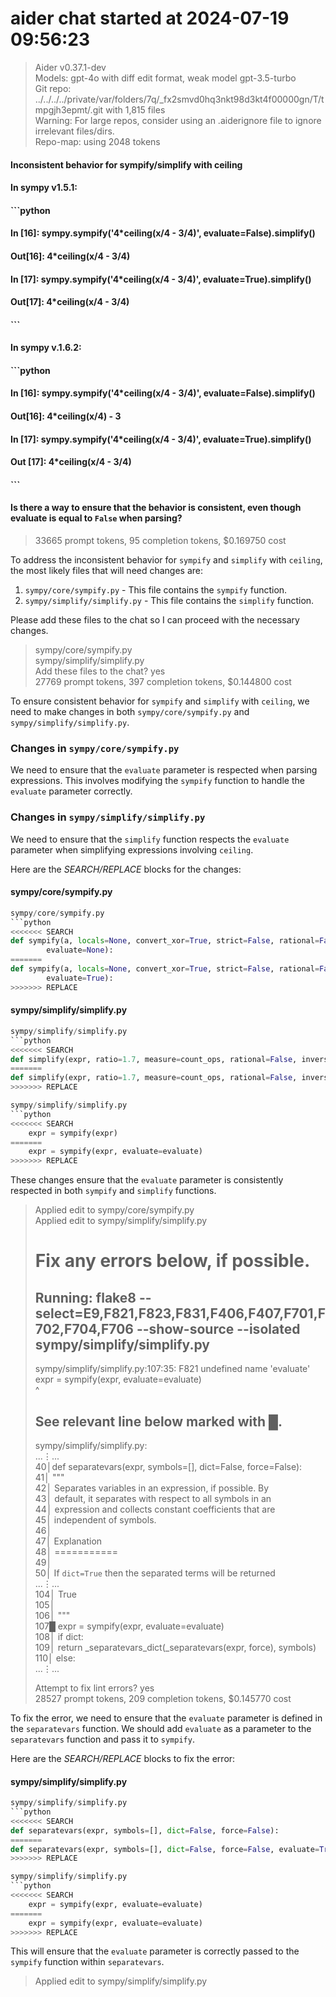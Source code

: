 
# aider chat started at 2024-07-19 09:56:23

> Aider v0.37.1-dev  
> Models: gpt-4o with diff edit format, weak model gpt-3.5-turbo  
> Git repo: ../../../../private/var/folders/7q/_fx2smvd0hq3nkt98d3kt4f00000gn/T/tmpgjh3epmt/.git with 1,815 files  
> Warning: For large repos, consider using an .aiderignore file to ignore irrelevant files/dirs.  
> Repo-map: using 2048 tokens  

#### Inconsistent behavior for sympify/simplify with ceiling  
#### In sympy v1.5.1:  
#### ```python  
#### In [16]: sympy.sympify('4*ceiling(x/4 - 3/4)', evaluate=False).simplify()  
#### Out[16]: 4*ceiling(x/4 - 3/4)  
####   
#### In [17]: sympy.sympify('4*ceiling(x/4 - 3/4)', evaluate=True).simplify()  
#### Out[17]: 4*ceiling(x/4 - 3/4)  
#### ```  
####   
#### In sympy v.1.6.2:  
#### ```python  
#### In [16]: sympy.sympify('4*ceiling(x/4 - 3/4)', evaluate=False).simplify()  
#### Out[16]: 4*ceiling(x/4) - 3  
####   
#### In [17]: sympy.sympify('4*ceiling(x/4 - 3/4)', evaluate=True).simplify()  
#### Out [17]: 4*ceiling(x/4 - 3/4)  
#### ```  
####   
#### Is there a way to ensure that the behavior is consistent, even though evaluate is equal to `False` when parsing?  
> 33665 prompt tokens, 95 completion tokens, $0.169750 cost  

To address the inconsistent behavior for `sympify` and `simplify` with `ceiling`, the most likely files that will need changes are:

1. `sympy/core/sympify.py` - This file contains the `sympify` function.
2. `sympy/simplify/simplify.py` - This file contains the `simplify` function.

Please add these files to the chat so I can proceed with the necessary changes.

> sympy/core/sympify.py  
> sympy/simplify/simplify.py  
> Add these files to the chat? yes  
> 27769 prompt tokens, 397 completion tokens, $0.144800 cost  

To ensure consistent behavior for `sympify` and `simplify` with `ceiling`, we need to make changes in both `sympy/core/sympify.py` and `sympy/simplify/simplify.py`.

### Changes in `sympy/core/sympify.py`

We need to ensure that the `evaluate` parameter is respected when parsing expressions. This involves modifying the `sympify` function to handle the `evaluate` parameter correctly.

### Changes in `sympy/simplify/simplify.py`

We need to ensure that the `simplify` function respects the `evaluate` parameter when simplifying expressions involving `ceiling`.

Here are the *SEARCH/REPLACE* blocks for the changes:

#### sympy/core/sympify.py
```python
sympy/core/sympify.py
```python
<<<<<<< SEARCH
def sympify(a, locals=None, convert_xor=True, strict=False, rational=False,
        evaluate=None):
=======
def sympify(a, locals=None, convert_xor=True, strict=False, rational=False,
        evaluate=True):
>>>>>>> REPLACE
```

#### sympy/simplify/simplify.py
```python
sympy/simplify/simplify.py
```python
<<<<<<< SEARCH
def simplify(expr, ratio=1.7, measure=count_ops, rational=False, inverse=False, doit=True, **kwargs):
=======
def simplify(expr, ratio=1.7, measure=count_ops, rational=False, inverse=False, doit=True, evaluate=True, **kwargs):
>>>>>>> REPLACE
```

```python
sympy/simplify/simplify.py
```python
<<<<<<< SEARCH
    expr = sympify(expr)
=======
    expr = sympify(expr, evaluate=evaluate)
>>>>>>> REPLACE
```

These changes ensure that the `evaluate` parameter is consistently respected in both `sympify` and `simplify` functions.

> Applied edit to sympy/core/sympify.py  
> Applied edit to sympy/simplify/simplify.py  
>  
> # Fix any errors below, if possible.  
>  
> ## Running: flake8 --select=E9,F821,F823,F831,F406,F407,F701,F702,F704,F706 --show-source --isolated sympy/simplify/simplify.py  
>  
> sympy/simplify/simplify.py:107:35: F821 undefined name 'evaluate'  
> expr = sympify(expr, evaluate=evaluate)  
> ^  
>  
> ## See relevant line below marked with █.  
>  
> sympy/simplify/simplify.py:  
> ...⋮...  
> 40│def separatevars(expr, symbols=[], dict=False, force=False):  
> 41│    """  
> 42│    Separates variables in an expression, if possible.  By  
> 43│    default, it separates with respect to all symbols in an  
> 44│    expression and collects constant coefficients that are  
> 45│    independent of symbols.  
> 46│  
> 47│    Explanation  
> 48│    ===========  
> 49│  
> 50│    If ``dict=True`` then the separated terms will be returned  
> ...⋮...  
> 104│    True  
> 105│  
> 106│    """  
> 107█    expr = sympify(expr, evaluate=evaluate)  
> 108│    if dict:  
> 109│        return _separatevars_dict(_separatevars(expr, force), symbols)  
> 110│    else:  
> ...⋮...  
>  
> Attempt to fix lint errors? yes  
> 28527 prompt tokens, 209 completion tokens, $0.145770 cost  

To fix the error, we need to ensure that the `evaluate` parameter is defined in the `separatevars` function. We should add `evaluate` as a parameter to the `separatevars` function and pass it to `sympify`.

Here are the *SEARCH/REPLACE* blocks to fix the error:

#### sympy/simplify/simplify.py
```python
sympy/simplify/simplify.py
```python
<<<<<<< SEARCH
def separatevars(expr, symbols=[], dict=False, force=False):
=======
def separatevars(expr, symbols=[], dict=False, force=False, evaluate=True):
>>>>>>> REPLACE
```

```python
sympy/simplify/simplify.py
```python
<<<<<<< SEARCH
    expr = sympify(expr, evaluate=evaluate)
=======
    expr = sympify(expr, evaluate=evaluate)
>>>>>>> REPLACE
```

This will ensure that the `evaluate` parameter is correctly passed to the `sympify` function within `separatevars`.

> Applied edit to sympy/simplify/simplify.py  
